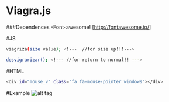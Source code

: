 # Viagra.js

###Dependences 
  -Font-awesome! [http://fontawesome.io/]

#JS
```sh
viagriza(size value); <!---  //for size up!!!--->

desvigrarizar(); <!--- //for return to normal!! --->
```

#HTML
```sh
<div id="mouse_v" class="fa fa-mouse-pointer windows"></div>
```
#Example
![alt tag](https://i.gyazo.com/5dad22d07d75fe96e4f804d81ed4fd3b.gif)

